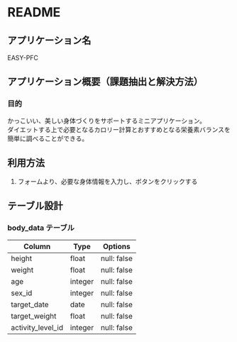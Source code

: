 # README

## アプリケーション名
EASY-PFC

## アプリケーション概要（課題抽出と解決方法）
### 目的
かっこいい、美しい身体づくりをサポートするミニアプリケーション。  
ダイエットする上で必要となるカロリー計算とおすすめとなる栄養素バランスを簡単に調べることができる。  

## 利用方法
1. フォームより、必要な身体情報を入力し、ボタンをクリックする

## テーブル設計

### body_data テーブル
| Column             | Type    | Options                  |
| ------------------ | ------  |------------------------- |
| height             | float   | null: false              |
| weight             | float   | null: false              |
| age                | integer | null: false              |
| sex_id             | integer | null: false              |
| target_date        | date    | null: false              |
| target_weight      | float   | null: false              |
| activity_level_id  | integer | null: false              |

